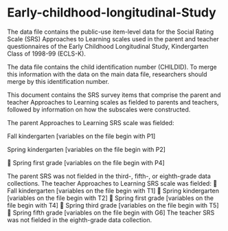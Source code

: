 # Early-childhood-longitudinal-Study
The data file contains the public-use item-level data for the Social Rating Scale (SRS) Approaches to Learning scales used in the parent and teacher questionnaires of the Early Childhood Longitudinal Study, Kindergarten Class of 1998-99 (ECLS-K).

The data file contains the child identification number (CHILDID). To merge this information with the data on the main data file, researchers should merge by this identification number.

This document contains the SRS survey items that comprise the parent and teacher Approaches to Learning scales as fielded to parents and teachers, followed by information on how the subscales were constructed.

The parent Approaches to Learning SRS scale was fielded:

Fall kindergarten [variables on the file begin with P1]

Spring kindergarten [variables on the file begin with P2]

 Spring first grade [variables on the file begin with P4]

The parent SRS was not fielded in the third-, fifth-, or eighth-grade data collections.
The teacher Approaches to Learning SRS scale was fielded:
 Fall kindergarten [variables on the file begin with T1]
 Spring kindergarten [variables on the file begin with T2]
 Spring first grade [variables on the file begin with T4]
 Spring third grade [variables on the file begin with T5]
 Spring fifth grade [variables on the file begin with G6]
The teacher SRS was not fielded in the eighth-grade data collection.

